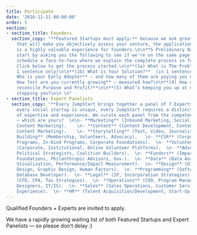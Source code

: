 ```yaml
---
title: Participate
date: '2016-11-11 00:00:00'
order: 5
section:
- section_title: Founders
  section_copy: "**Featured Startups must apply:** because we ask great questions
    that will make you objectively assess your venture, the application process itself
    is a highly valuable experience for founders.\n\n**5 Preliminary Questions:**\nWe
    start by asking you the following to see if we're on the same page.\nIf so, we
    schedule a face-to-face where we explain the complete process in full detail.
    Click below to get the process started.\n\n**(1a) What is The Problem?**  (in
    1 sentence only)\n\n**(1b) What is Your Solution?**  (in 1 sentence only)\n\n**(2)
    Who is your Early Adopter** — and how many of them are paying you now?\n\n**(3)
    How fast are you currently growing** — measured how?\n\n**(4) How does your venture
    reconcile Purpose and Profit?**\n\n**(5) What’s keeping you up at night** — what’s
    stopping you?\n\n \n"
- section_title: Expert Panelists
  section_copy: "**Every JumpStart brings together a panel of 7 Experts.**  \n      \nBecause
    every social startup is unique, every JumpStart requires a distinct combination
    of expertise and experience. We curate each panel from the competencies below
    — which are yours?  \n\n- **Marketing** (Inbound Marketing, Social Marketing,
    Content Marketing).    \n- **Content** (Content Development, Content Management,
    Content Marketing).    \n- **Storytelling** (Text, Video, Journalism).   \n- **Community
    Building** (Membership, Volunteers, Advocacy).   \n- **CSR** (Corporate Volunteer
    Programs, In-Kind Programs, Corporate Foundations).  \n- **Volunteer Experience**
    (Corporate, Institutional, Online Volunteer Platforms).  \n- **Advocacy** (Lobbyists,
    Political Strategists, Coalition Builders).  \n- **Funders** (Impact Investors,
    Foundations, Philanthropic Advisors, Gov.).  \n- **Data** (Data Analytics, Data
    Visualization, Performance/Impact Measurement).  \n- **Design** (UI/UX, Product
    Design, Graphic Design, Human Factors).  \n- **Programming** (Software Developer,
    Database Developer).  \n- **Legal** (IP, Incorporation Strategies).  \n- **Financial**
    (CFO, CPA, Tax Strategies).  \n- **Operations** (COO, Program Managers, Systems
    Designers, IT/IS).  \n- **Sales** (Sales Operations, Customer Service, Customer
    Experience).  \n- **HR** (Talent Acquisition/Development, Start-Up Staff Scaling/Structure).\n\n \n"
---
```

Qualified Founders + Experts are invited to apply.

We have a rapidly growing waiting list of both Featured Startups and Expert Panelists — so please don't delay :)
